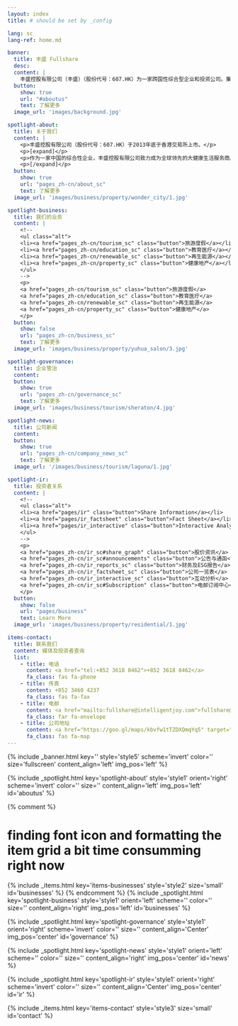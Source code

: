 ```yaml
---
layout: index
title: # should be set by _config

lang: sc
lang-ref: home.md

banner:
  title: 丰盛 Fullshare
  desc:
  content: |
    丰盛控股有限公司（丰盛）（股份代号：607.HK）为一家跨国性综合型企业和投资公司。集团创立于2002年，在中国南京设立总部，更先后在香港、新加坡及澳洲设立办公室。 2013年12月，成功于香港联合交易所上市。
  button:
    show: true
    url: "#aboutus"
    text: 了解更多
  image_url: 'images/background.jpg'

spotlight-about:
  title: 关于我们
  content: |
    <p>丰盛控股有限公司（股份代号：607.HK）于2013年底于香港交易所上市。</p>
    <p>[expand]</p>
    <p>作为一家中国的综合性企业，丰盛控股有限公司致力成为全球领先的大健康生活服务商。本集团业务聚焦于旅游度假、教育医疗、健康地产、再生能源四大产业板块，业务及项目遍及中国大陆、香港、新加坡、澳洲等国家和地区。</p>    
    <p>[/expand]</p>
  button:
    show: true
    url: "pages_zh-cn/about_sc"
    text: 了解更多
  image_url: 'images/business/property/wonder_city/1.jpg'

spotlight-business:
  title: 我们的业务
  content: |
    <!--
    <ul class="alt">
    <li><a href="pages_zh-cn/tourism_sc" class="button">旅游度假</a></li>
    <li><a href="pages_zh-cn/education_sc" class="button">教育医疗</a></li>
    <li><a href="pages_zh-cn/renewable_sc" class="button">再生能源</a></li>
    <li><a href="pages_zh-cn/property_sc" class="button">健康地产</a></li>
    </ul>
    -->
    <p>
    <a href="pages_zh-cn/tourism_sc" class="button">旅游度假</a>
    <a href="pages_zh-cn/education_sc" class="button">教育医疗</a>
    <a href="pages_zh-cn/renewable_sc" class="button">再生能源</a>
    <a href="pages_zh-cn/property_sc" class="button">健康地产</a>
    </p>
  button:
    show: false
    url: "pages_zh-cn/business_sc"
    text: 了解更多
  image_url: 'images/business/property/yuhua_salon/3.jpg'

spotlight-governance:
  title: 企业管治
  content:
  button:
    show: true
    url: "pages_zh-cn/governance_sc"
    text: 了解更多
  image_url: 'images/business/tourism/sheraton/4.jpg'

spotlight-news:
  title: 公司新闻
  content:
  button:
    show: true
    url: "pages_zh-cn/company_news_sc"
    text: 了解更多
  image_url: '/images/business/tourism/laguna/1.jpg'

spotlight-ir:
  title: 投资者关系
  content: |
    <!--
    <ul class="alt">
    <li><a href="pages/ir" class="button">Share Information</a></li>
    <li><a href="pages/ir_factsheet" class="button">Fact Sheet</a></li>
    <li><a href="pages/ir_interactive" class="button">Interactive Analysis</a></li>
    </ul>
    -->
    <p>
    <a href="pages_zh-cn/ir_sc#share_graph" class="button">股价资讯</a>	
    <a href="pages_zh-cn/ir_sc#announcements" class="button">公告与通函</a>	    
    <a href="pages_zh-cn/ir_reports_sc" class="button">财务及ESG报告</a>
    <a href="pages_zh-cn/ir_factsheet_sc" class="button">公司一览表</a>
    <a href="pages_zh-cn/ir_interactive_sc" class="button">互动分析</a>
    <a href="pages_zh-cn/ir_sc#Subscription" class="button">电邮订阅中心</a>	
    </p>
  button:
    show: false
    url: "pages/business"
    text: Learn More
  image_url: 'images/business/property/residential/1.jpg'

items-contact:
  title: 联系我们
  content: 媒体及投资者查询
  list:
    - title: 电话
      content: <a href="tel:+852 3618 8462">+852 3618 8462</a>
      fa_class: fas fa-phone
    - title: 传真
      content: +852 3460 4237
      fa_class: fas fa-fax
    - title: 电邮
      content: <a href="mailto:fullshare@intelligentjoy.com">fullshare@intelligentjoy.com</a>
      fa_class: far fa-envelope
    - title: 公司地址
      content: <a href="https://goo.gl/maps/kbvfw1tTZDXQmqYq5" target="_blank">香港金钟夏悫道18号海富中心1座28楼2805室</a>
      fa_class: fas fa-map
---
```

<!-- Welcome Banner -->
{% include _banner.html key='' style='style5' scheme='invert' color='' size='fullscreen' content_align='left' img_pos='left' %}

<!-- About Us -->
{% include _spotlight.html key='spotlight-about' style='style1' orient='right' scheme='invert' color='' size='' content_align='left' img_pos='left' id='aboutus' %}

<!-- Our Business -->
{% comment %}
# finding font icon and formatting the item grid a bit time consumming right now
{% include _items.html key='items-businesses' style='style2' size='small' id='businesses' %}
{% endcomment %}
{% include _spotlight.html key='spotlight-business' style='style1' orient='left' scheme='' color='' size='' content_align='right' img_pos='left' id='businesses' %}


<!-- Corporate Goverance -->
{% include _spotlight.html key='spotlight-governance' style='style1' orient='right' scheme='invert' color='' size='' content_align='Center' img_pos='center' id='governance' %}

<!-- Company News -->
{% include _spotlight.html key='spotlight-news' style='style1' orient='left' scheme='' color='' size='' content_align='right' img_pos='center' id='news' %}

<!-- Investor Relations -->
{% include _spotlight.html key='spotlight-ir' style='style1' orient='right' scheme='invert' color='' size='' content_align='Center' img_pos='center' id='ir' %}


<!-- Contact Us -->
{% include _items.html key='items-contact' style='style3' size='small' id='contact' %}
